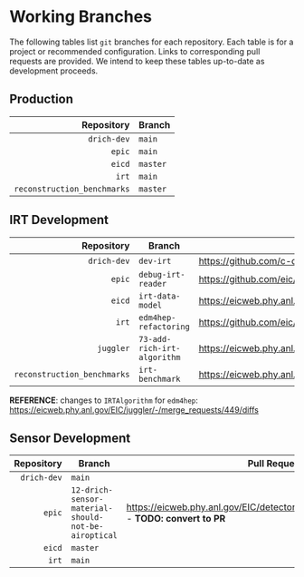 # Working Branches

The following tables list `git` branches for each repository. Each table is for a 
project or recommended configuration. Links to corresponding pull requests are provided.
We intend to keep these tables up-to-date as development proceeds.

## Production
| Repository                  | Branch   |
| --:                         | ---      |
| `drich-dev`                 | `main`   |
| `epic`                      | `main`   |
| `eicd`                      | `master` |
| `irt`                       | `main`   |
| `reconstruction_benchmarks` | `master` |

## IRT Development
| Repository                  | Branch                      | Pull Request                                                                             |
| --:                         | ---                         | ---                                                                                      |
| `drich-dev`                 | `dev-irt`                   | https://github.com/c-dilks/drich-dev/pull/2                                              |
| `epic`                      | `debug-irt-reader`          | https://github.com/eic/epic/pull/51 - awaiting merge                                     |
| `eicd`                      | `irt-data-model`            | https://eicweb.phy.anl.gov/EIC/eicd/-/merge_requests/70                                  |
| `irt`                       | `edm4hep-refactoring`       | https://github.com/eic/irt/pull/2                                                        |
| `juggler`                   | `73-add-rich-irt-algorithm` | https://eicweb.phy.anl.gov/EIC/juggler/-/merge_requests/377                              |
| `reconstruction_benchmarks` | `irt-benchmark`             | https://eicweb.phy.anl.gov/EIC/benchmarks/reconstruction_benchmarks/-/merge_requests/222 |

**REFERENCE**: changes to `IRTAlgorithm` for `edm4hep`: <https://eicweb.phy.anl.gov/EIC/juggler/-/merge_requests/449/diffs>

## Sensor Development
| Repository  | Branch                                              | Pull Request                                                                                 |
| --:         | ---                                                 | ---                                                                                          |
| `drich-dev` | `main`                                              |                                                                                              |
| `epic`      | `12-drich-sensor-material-should-not-be-airoptical` | https://eicweb.phy.anl.gov/EIC/detectors/ecce/-/merge_requests/28) - **TODO: convert to PR** |
| `eicd`      | `master`                                            |                                                                                              |
| `irt`       | `main`                                              |                                                                                              |
